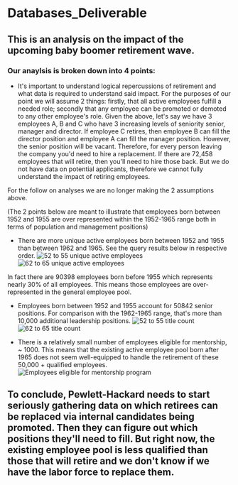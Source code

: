 # Databases_Deliverable
## This is an analysis on the impact of the upcoming baby boomer retirement wave.
### Our anaylsis is broken down into 4 points:
- It's important to understand logical repercussions of retirement and what data is required to understand said impact. For the purposes of our point we will assume 2 things: firstly, that all active employees fulfill a needed role; secondly that any employee can be promoted or demoted to any other employee's role. 
Given the above, let's say we have 3 employees A, B and C who have 3 increasing levels of seniority senior, manager and director. If employee C retires, then employee B can fill the director position and employee A can fill the manager position. However, the senior position will be vacant. Therefore, for every person leaving the company you'd need to hire a replacement. If there are 72,458 employees that will retire, then you'll need to hire those back.
But we do not have data on potential applicants, therefore we cannot fully understand the impact of retiring employees. 

For the follow on analyses we are no longer making the 2 assumptions above.

(The 2 points below are meant to illustrate that employees born between 1952 and 1955 are over represented within the 1952-1965 range both in terms of population and management positions)

 - There are more unique active employees born between 1952 and 1955 than between 1962 and 1965. See the query results below in respective order.
 ![52 to 55 unique active employees](https://user-images.githubusercontent.com/114181709/203437963-9b01dfe5-bded-4540-aac7-86bd7178025a.png)
![62 to 65 unique active employees](https://user-images.githubusercontent.com/114181709/203437968-f119b044-0f65-4e58-9345-06093e0f8438.png)

In fact there are 90398 employees born before 1955 which represents nearly 30% of all employees. This means those employees are over-represented in the general employee pool.

- Employees born between 1952 and 1955 account for 50842 senior positions. For comparison with the 1962-1965 range, that's more than 10,000 additional leadership positions.
![52 to 55 title count](https://user-images.githubusercontent.com/114181709/203438553-667f09ea-9749-44f3-a6e2-aaaae4a1087e.png)
![62 to 65 title count](https://user-images.githubusercontent.com/114181709/203438559-1cd8fa9e-2d1d-4b7b-93d6-9a0ad5b93585.png)

 - There is a relatively small number of employees eligible for mentorship, ~ 1000. This means that the existing active employee pool born after 1965 does not seem well-equipped to handle the retirement of these 50,000 + qualified employees.
 ![Employees eligible for mentorship program](https://user-images.githubusercontent.com/114181709/203438852-2f119fbd-9b61-43a6-92dc-d4b9029eefaa.png)


## To conclude, Pewlett-Hackard needs to start seriously gathering data on which retirees can be replaced via internal candidates being promoted. Then they can figure out which positions they'll need to fill. But right now, the existing employee pool is less qualified than those that will retire and we don't know if we have the labor force to replace them.
